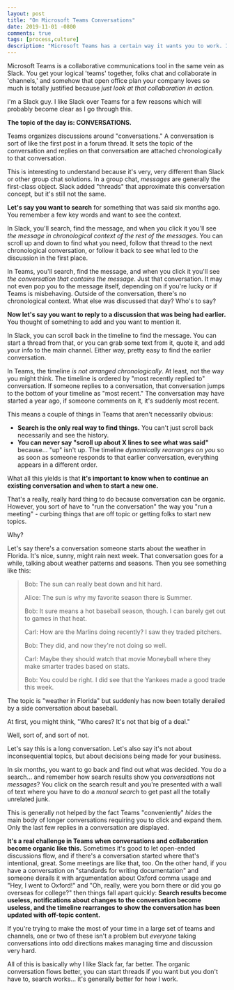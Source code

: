 ```yaml
---
layout: post
title: "On Microsoft Teams Conversations"
date: 2019-11-01 -0800
comments: true
tags: [process,culture]
description: "Microsoft Teams has a certain way it wants you to work. If you understand it and do that, it can be a helpful tool. If you don't get it or fight it, it won't work as well for you. Let's understand 'conversations.'"
---
```

Microsoft Teams is a collaborative communications tool in the same vein as Slack. You get your logical 'teams' together, folks chat and collaborate in 'channels,' and somehow that open office plan your company loves so much is totally justified because _just look at that collaboration in action._

I'm a Slack guy. I like Slack over Teams for a few reasons which will probably become clear as I go through this.

**The topic of the day is: CONVERSATIONS.**

Teams organizes discussions around "conversations." A conversation is sort of like the first post in a forum thread. It sets the topic of the conversation and replies on that conversation are attached chronologically to that conversation.

This is interesting to understand because it's very, very different than Slack or other group chat solutions. In a group chat, _messages_ are generally the first-class object. Slack added "threads" that approximate this conversation concept, but it's still not the same.

**Let's say you want to search** for something that was said six months ago. You remember a few key words and want to see the context.

In Slack, you'll search, find the message, and when you click it you'll see _the message in chronological context of the rest of the messages_. You can scroll up and down to find what you need, follow that thread to the next chronological conversation, or follow it back to see what led to the discussion in the first place.

In Teams, you'll search, find the message, and when you click it you'll see _the conversation that contains the message_. Just that conversation. It may not even pop you to the message itself, depending on if you're lucky or if Teams is misbehaving. Outside of the conversation, there's no chronological context. What else was discussed that day? Who's to say?

**Now let's say you want to reply to a discussion that was being had earlier.** You thought of something to add and you want to mention it.

In Slack, you can scroll back in the timeline to find the message. You can start a thread from that, or you can grab some text from it, quote it, and add your info to the main channel. Either way, pretty easy to find the earlier conversation.

In Teams, the timeline _is not arranged chronologically_. At least, not the way you might think. The timeline is ordered by "most recently replied to" conversation. If someone replies to a conversation, that conversation jumps to the bottom of your timeline as "most recent." The conversation may have started a year ago, if someone comments on it, it's suddenly most recent.

This means a couple of things in Teams that aren't necessarily obvious:

- **Search is the only real way to find things.** You can't just scroll back necessarily and see the history.
- **You can never say "scroll up about X lines to see what was said"** because... "up" isn't up. The timeline _dynamically rearranges on you_ so as soon as someone responds to that earlier conversation, everything appears in a different order.

What all this yields is that **it's important to know when to continue an existing conversation and when to start a new one.**

That's a really, really hard thing to do because conversation can be organic. However, you sort of have to "run the conversation" the way you "run a meeting" - curbing things that are off topic or getting folks to start new topics.

Why?

Let's say there's a conversation someone starts about the weather in Florida. It's nice, sunny, might rain next week. That conversation goes for a while, talking about weather patterns and seasons. Then you see something like this:

> Bob: The sun can really beat down and hit hard.
>
> Alice: The sun is why my favorite season there is Summer.
>
> Bob: It sure means a hot baseball season, though. I can barely get out to games in that heat.
>
> Carl: How are the Marlins doing recently? I saw they traded pitchers.
>
> Bob: They did, and now they're not doing so well.
>
> Carl: Maybe they should watch that movie Moneyball where they make smarter trades based on stats.
>
> Bob: You could be right. I did see that the Yankees made a good trade this week.

The topic is "weather in Florida" but suddenly has now been totally derailed by a side conversation about baseball.

At first, you might think, "Who cares? It's not that big of a deal."

Well, sort of, and sort of not.

Let's say this is a long conversation. Let's also say it's not about inconsequential topics, but about decisions being made for your business.

In six months, you want to go back and find out what was decided. You do a search... and remember how search results show you _conversations_ not _messages_? You click on the search result and you're presented with a wall of text where you have to do a _manual search_ to get past all the totally unrelated junk.

This is generally not helped by the fact Teams "conveniently" _hides_ the main body of longer conversations requiring you to click and expand them. Only the last few replies in a conversation are displayed.

**It's a real challenge in Teams when conversations and collaboration become organic like this.** Sometimes it's good to let open-ended discussions flow, and if there's a conversation started where that's intentional, great. Some meetings are like that, too. On the other hand, if you have a conversation on "standards for writing documentation" and someone derails it with argumentation about Oxford comma usage and "Hey, I went to Oxford!" and "Oh, really, were you born there or did you go overseas for college?" then things fall apart quickly: **Search results become useless, notifications about changes to the conversation become useless, and the timeline rearranges to show the conversation has been updated with off-topic content.**

If you're trying to make the most of your time in a large set of teams and channels, one or two of these isn't a problem but _everyone_ taking conversations into odd directions makes managing time and discussion very hard.

All of this is basically why I like Slack far, far better. The organic conversation flows better, you can start threads if you want but you don't have to, search works... it's generally better for how I work.
